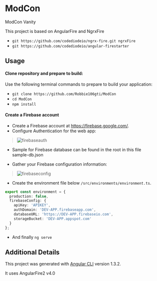 # ModCon
ModCon Vanity

This project is based on AngularFire and NgrxFire

- `git https://github.com/codediodeio/ngrx-fire.git ngrxFire`
- `git https://github.com/codediodeio/angular-firestarter`

## Usage

#### Clone repository and prepare to build:

Use the following terminal commands to prepare to build your application:

- `git clone https://github.com/Robbie106gti/ModCon`
- `cd ModCon`
- `npm install`

#### Create a Firebase account

*  Create a Firebase account at https://firebase.google.com/. 
*  Configure Authentication for the web app:
  >  ![firebaseauth](https://user-images.githubusercontent.com/210413/30171158-b036b8dc-93b6-11e7-9698-b355544d0c00.png)
*  Sample for Firebase database can be found in the root in this file sample-db.json
   
*  Gather your Firebase configuration information:
  >  ![firebaseconfig](https://user-images.githubusercontent.com/210413/30178188-b219c6b4-93cd-11e7-854d-788a2c2d99b1.jpg)
*  Create the environment file below `/src/environments/environment.ts`.
```typescript
export const environment = {
  production: false,
  firebaseConfig: {
    apiKey: 'APIKEY',
    authDomain: 'DEV-APP.firebaseapp.com',
    databaseURL: 'https://DEV-APP.firebaseio.com',
    storageBucket: 'DEV-APP.appspot.com'
  }
};
```
*  And finally `ng serve`


## Additional Details

This project was generated with [Angular CLI](https://github.com/angular/angular-cli) version 1.3.2.

It uses AngularFire2 v4.0
